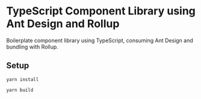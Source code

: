 # TypeScript Component Library using Ant Design and Rollup

Boilerplate component library using TypeScript, consuming Ant Design and bundling with Rollup.

## Setup

```
yarn install
```

```
yarn build
```
